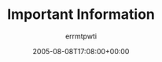 ---
title: 'Important Information'
posts: 3
hash: 't420'
author: 'errmtpwti'
date: 2005-08-08T17:08:00+00:00
sources:
  - http://forums.tokipona.org/viewtopic.php%3Ft=420.html
---